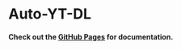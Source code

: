 # Auto-YT-DL

#### Check out the [GitHub Pages](https://runesrepohub.github.io/YT-Plex/) for documentation.
